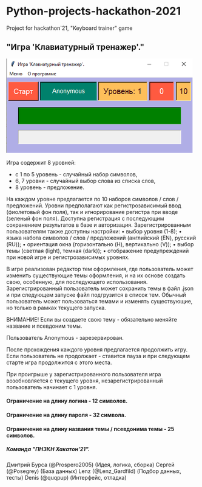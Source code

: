 # Python-projects-hackathon-2021
Project for hackathon`21, "Keyboard trainer" game

## "Игра 'Клавиатурный тренажер'."

![Интерфейс](/forms/light.png)

Игра содержит 8 уровней:
*	с 1 по 5 уровень - случайный набор символов,
*	6, 7 уровни - случайный выбор слова из списка слов,
*	8 уровень - предложение.

На каждом уровне предлагается по 10 наборов символов / слов / предложений.
Уровни предполагают как регистрозависимый ввод (фиолетовый фон поля), так и игнорирование регистра при вводе (зеленый фон поля).
Доступна регистрация с последующим сохранением результатов в базе и авторизация.
Зарегистрированным пользователям также доступны настройки:
•	выбор уровня (1-8);
•	языка набота символов / слов / предложений (английский (EN), русский (RU));
•	ориентация окна (горизонтально (H), вертикально (V));
•	выбор темы (светлая (light), темная (dark));
•	отображение предупреждений при новой игре и регистрозависимых уровнях.

В игре реализован редактор тем оформления, где пользователь может изменить существующие темы оформления, и на их основе создать свою, особенную, для последующего использования.
Зарегистрированный пользователь может сохранить темы в файл .json и при следующем запуске файл подгрузится в список тем. Обычный пользователь может пользоваться темами и изменять существующие, но только в рамках текущего запуска.

ВНИМАНИЕ! Если вы создаете свою тему - обязательно меняйте название и псевдоним темы.

Пользователь Anonymous - зарезервирован.

После прохождения каждого уровня предлагается продолжить игру.
Если пользователь не продолжает - ставится пауза и при следующем старте игра продолжится с этого места.

При проигрыше у зарегистрированного пользователя игра возобновляется с текущего уровня, незарегистрированный пользователь начинает с 1 уровня.

#### Ограничение на длину логина - 12 символов.
#### Ограничение на длину пароля  - 32 символа.
#### Ограничение на длину названия темы / псевдонима темы - 25 символов.

##### Команда "ПНЗКН Хакатон'21".
Дмитрий Бурса (@Prospero2005) (Идея, логика, сборка)
Сергей (@Posegrey) (База данных)
Lenz (@Lenz_Gardfild) (Подбор данных, тесты)
Denis (@quqpup) (Интерфейс, отладка)

